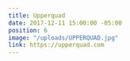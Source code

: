 ```yaml
---
title: Upperquad
date: 2017-12-11 15:00:00 -05:00
position: 6
image: "/uploads/UPPERQUAD.jpg"
link: https://upperquad.com
---
```


